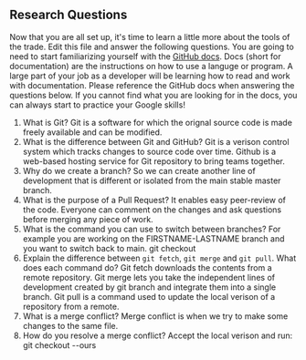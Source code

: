 ## Research Questions 

Now that you are all set up, it's time to learn a little more about the tools of the trade. Edit this file and answer the following questions. You are going to need to start familiarizing yourself with the [GitHub docs](https://docs.github.com/en). Docs (short for documentation) are the instructions on how to use a languge or program. A large part of your job as a developer will be learning how to read and work with documentation. Please reference the GitHub docs when answering the questions below. If you cannot find what you are looking for in the docs, you can always start to practice your Google skills!

1. What is Git? Git is a software for which the orignal source code is made freely available and can be modified.
2. What is the difference between Git and GitHub? Git is a verison control system which tracks changes to source code over time. Github is a web-based hosting service for Git repository to bring teams together.
3. Why do we create a branch? So we can create another line of development that is different or isolated from the main stable master branch.
4. What is the purpose of a Pull Request? It enables easy peer-review of the code. Everyone can comment on the changes and ask questions before merging any piece of work.
5. What is the command you can use to switch between branches? For example you are working on the FIRSTNAME-LASTNAME branch and you want to switch back to main. git checkout
6. Explain the difference between `git fetch`, `git merge` and `git pull`. What does each command do? Git fetch downloads the contents from a remote repository. Git merge lets you take the independent lines of development created by git branch and integrate them into a single branch. Git pull is a command used to update the local verison of a repository from a remote.
7. What is a merge conflict? Merge conflict is when we try to make some changes to the same file.
8. How do you resolve a merge conflict? Accept the local verison and run: git checkout --ours <file name>

